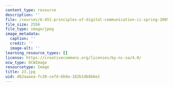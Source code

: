 ```yaml
---
content_type: resource
description: ''
file: /courses/6-451-principles-of-digital-communication-ii-spring-2005/d62aaaeafc38cefd6b9a182b1db8b6e1_23.jpg
file_size: 2556
file_type: image/jpeg
image_metadata:
  caption: ''
  credit: ''
  image-alt: ''
learning_resource_types: []
license: https://creativecommons.org/licenses/by-nc-sa/4.0/
ocw_type: OCWImage
resourcetype: Image
title: 23.jpg
uid: d62aaaea-fc38-cefd-6b9a-182b1db8b6e1
---
```

